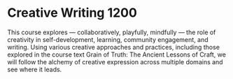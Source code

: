 # Creative Writing 1200

This course explores — collaboratively, playfully, mindfully — the role of creativity in self-development, learning, community engagement, and writing. Using various creative approaches and practices, including those explored in the course text Grain of Truth: The Ancient Lessons of Craft, we will follow the alchemy of creative expression across multiple domains and see where it leads.

